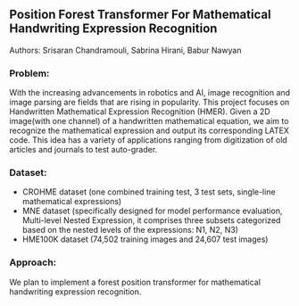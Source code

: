 ## Position Forest Transformer For Mathematical Handwriting Expression Recognition

Authors: Srisaran Chandramouli, Sabrina Hirani, Babur Nawyan

### Problem: 
With the increasing advancements in robotics and AI, image recognition and image parsing are fields that are rising in popularity. This project focuses on Handwritten Mathematical Expression Recognition (HMER). Given a 2D image(with one channel) of a handwritten mathematical equation, we aim to recognize the mathematical expression and output its corresponding LATEX code. This idea has a variety of applications ranging from digitization of old articles and journals to test auto-grader.

### Dataset: 
* CROHME dataset (one combined training test, 3 test sets, single-line mathematical expressions)
* MNE dataset (specifically designed for model performance evaluation, Multi-level Nested Expression, it comprises three subsets categorized based on the nested levels of the expressions: N1, N2, N3)
* HME100K dataset (74,502 training images and 24,607 test images)

### Approach:
We plan to implement a forest position transformer for mathematical handwriting expression recognition. 

